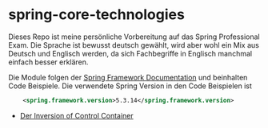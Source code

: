 # spring-core-technologies
Dieses Repo ist meine persönliche Vorbereitung auf das Spring Professional Exam.
Die Sprache ist bewusst deutsch gewählt, wird aber wohl ein Mix aus Deutsch und Englisch werden, da sich Fachbegriffe in Englisch manchmal einfach besser erklären. 

Die Module folgen der [Spring Framework Documentation](https://docs.spring.io/spring-framework/docs/current/reference/html/) und beinhalten Code Beispiele.
Die verwendete Spring Version in den Code Beispielen ist
````xml
    <spring.framework.version>5.3.14</spring.framework.version>
````

* [Der Inversion of Control Container](./ioc-container/spring-ioc-container.md)
